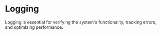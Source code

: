 # Logging

Logging is essential for verifying the system's functionality, tracking errors, and optimizing performance.